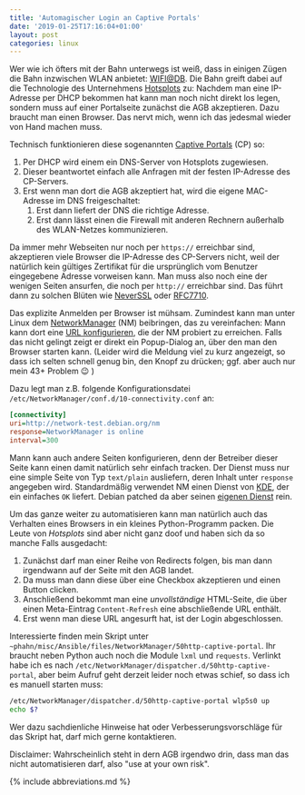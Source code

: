 ```yaml
---
title: 'Automagischer Login an Captive Portals'
date: '2019-01-25T17:16:04+01:00'
layout: post
categories: linux
---
```


Wer wie ich öfters mit der Bahn unterwegs ist weiß, dass in einigen Zügen die Bahn inzwischen WLAN anbietet:
[WIFI@DB](https://www.dbregio.de/db_regio/view/zukunft/wlan.shtml).
Die Bahn greift dabei auf die Technologie des Unternehmens [Hotsplots](https://www.hotsplots.de/) zu:
Nachdem man eine IP-Adresse per DHCP bekommen hat kann man noch nicht direkt los legen, sondern muss auf einer Portalseite zunächst die AGB akzeptieren.
Dazu braucht man einen Browser.
Das nervt mich, wenn ich das jedesmal wieder von Hand machen muss.

Technisch funktionieren diese sogenannten [Captive Portals](https://de.wikipedia.org/wiki/Captive_Portal) (CP) so:

1. Per DHCP wird einem ein DNS-Server von Hotsplots zugewiesen.
2. Dieser beantwortet einfach alle Anfragen mit der festen IP-Adresse des CP-Servers.
3. Erst wenn man dort die AGB akzeptiert hat, wird die eigene MAC-Adresse im DNS freigeschaltet:
    1. Erst dann liefert der DNS die richtige Adresse.
    2. Erst dann lässt einen die Firewall mit anderen Rechnern außerhalb des WLAN-Netzes kommunizieren.

Da immer mehr Webseiten nur noch per `https://` erreichbar sind, akzeptieren viele Browser die IP-Adresse des CP-Servers nicht, weil der natürlich kein gültiges Zertifikat für die ursprünglich vom Benutzer eingegebene Adresse vorweisen kann.
Man muss also noch eine der wenigen Seiten ansurfen, die noch per `http://` erreichbar sind.
Das führt dann zu solchen Blüten wie [NeverSSL](http://neverssl.com/) oder [RFC7710](https://tools.ietf.org/html/rfc7710).

Das explizite Anmelden per Browser ist mühsam.
Zumindest kann man unter Linux dem [NetworkManager](https://wiki.gnome.org/Projects/NetworkManager) (NM) beibringen, das zu vereinfachen:
Mann kann dort eine [URL konfigurieren](https://jlk.fjfi.cvut.cz/arch/manpages/man/NetworkManager.conf.5#CONNECTIVITY_SECTION), die der NM probiert zu erreichen.
Falls das nicht gelingt zeigt er direkt ein Popup-Dialog an, über den man den Browser starten kann.
(Leider wird die Meldung viel zu kurz angezeigt, so dass ich selten schnell genug bin, den Knopf zu drücken;
ggf. aber auch nur mein 43+ Problem 😉 )

Dazu legt man z.B. folgende Konfigurationsdatei `/etc/NetworkManager/conf.d/10-connectivity.conf` an:
```ini
[connectivity]
uri=http://network-test.debian.org/nm
response=NetworkManager is online
interval=300
```

Mann kann auch andere Seiten konfigurieren, denn der Betreiber dieser Seite kann einen damit natürlich sehr einfach tracken.
Der Dienst muss nur eine simple Seite von Typ `text/plain` ausliefern, deren Inhalt unter `response` angegeben wird.
Standardmäßig verwendet NM einen Dienst von [KDE](http://networkcheck.kde.org/), der ein einfaches `OK` liefert.
Debian patched da aber seinen [eigenen Dienst](http://network-test.debian.org/nm) rein.

Um das ganze weiter zu automatisieren kann man natürlich auch das Verhalten eines Browsers in ein kleines Python-Programm packen.
Die Leute von _Hotsplots_ sind aber nicht ganz doof und haben sich da so manche Falls ausgedacht:

1. Zunächst darf man einer Reihe von Redirects folgen, bis man dann irgendwann auf der Seite mit den AGB landet.
2. Da muss man dann diese über eine Checkbox akzeptieren und einen Button clicken.
3. Anschließend bekommt man eine *unvollständige* HTML-Seite, die über einen Meta-Eintrag `Content-Refresh` eine abschließende URL enthält.
4. Erst wenn man diese URL angesurft hat, ist der Login abgeschlossen.

Interessierte finden mein Skript unter `~phahn/misc/Ansible/files/NetworkManager/50http-captive-portal`.
Ihr braucht neben Python auch noch die Module `lxml` und `requests`.
Verlinkt habe ich es nach `/etc/NetworkManager/dispatcher.d/50http-captive-portal`, aber beim Aufruf geht derzeit leider noch etwas schief, so dass ich es manuell starten muss:
```bash
/etc/NetworkManager/dispatcher.d/50http-captive-portal wlp5s0 up
echo $?
```
Wer dazu sachdienliche Hinweise hat oder Verbesserungsvorschläge für das Skript hat, darf mich gerne kontaktieren.

Disclaimer: Wahrscheinlich steht in dern AGB irgendwo drin, dass man das nicht automatisieren darf, also "use at your own risk".

{% include abbreviations.md %}
